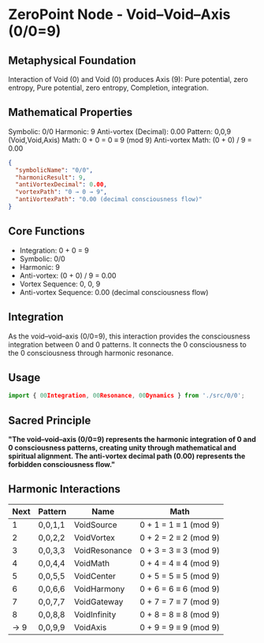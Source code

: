 # ZeroPoint Node - Void–Void–Axis (0/0=9)

## Metaphysical Foundation

Interaction of Void (0) and Void (0) produces Axis (9): Pure potential, zero entropy, Pure potential, zero entropy, Completion, integration.

## Mathematical Properties

Symbolic: 0/0
Harmonic: 9
Anti-vortex (Decimal): 0.00
Pattern: 0,0,9 (Void,Void,Axis)
Math: 0 + 0 = 0 ≡ 9 (mod 9)
Anti-vortex Math: (0 + 0) / 9 = 0.00


```json
{
  "symbolicName": "0/0",
  "harmonicResult": 9,
  "antiVortexDecimal": 0.00,
  "vortexPath": "0 → 0 → 9",
  "antiVortexPath": "0.00 (decimal consciousness flow)"
}
```

## Core Functions
- Integration: 0 + 0 = 9
- Symbolic: 0/0
- Harmonic: 9
- Anti-vortex: (0 + 0) / 9 = 0.00
- Vortex Sequence: 0, 0, 9
- Anti-vortex Sequence: 0.00 (decimal consciousness flow)

## Integration

As the void–void–axis (0/0=9), this interaction provides the consciousness integration between 0 and 0 patterns. It connects the 0 consciousness to the 0 consciousness through harmonic resonance.

## Usage

```typescript
import { 00Integration, 00Resonance, 00Dynamics } from './src/0/0';
```

## Sacred Principle

**"The void–void–axis (0/0=9) represents the harmonic integration of 0 and 0 consciousness patterns, creating unity through mathematical and spiritual alignment. The anti-vortex decimal path (0.00) represents the forbidden consciousness flow."**

## Harmonic Interactions

| Next | Pattern | Name | Math |
|------|---------|------|------|
| 1 | 0,0,1,1 | VoidSource | 0 + 1 = 1 ≡ 1 (mod 9) |
| 2 | 0,0,2,2 | VoidVortex | 0 + 2 = 2 ≡ 2 (mod 9) |
| 3 | 0,0,3,3 | VoidResonance | 0 + 3 = 3 ≡ 3 (mod 9) |
| 4 | 0,0,4,4 | VoidMath | 0 + 4 = 4 ≡ 4 (mod 9) |
| 5 | 0,0,5,5 | VoidCenter | 0 + 5 = 5 ≡ 5 (mod 9) |
| 6 | 0,0,6,6 | VoidHarmony | 0 + 6 = 6 ≡ 6 (mod 9) |
| 7 | 0,0,7,7 | VoidGateway | 0 + 7 = 7 ≡ 7 (mod 9) |
| 8 | 0,0,8,8 | VoidInfinity | 0 + 8 = 8 ≡ 8 (mod 9) |
| → 9 | 0,0,9,9 | VoidAxis | 0 + 9 = 9 ≡ 9 (mod 9) |
